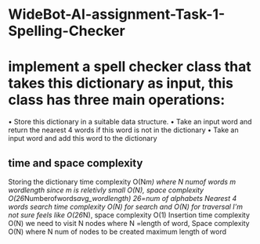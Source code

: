 # WideBot-AI-assignment-Task-1-Spelling-Checker
# implement a spell checker class that takes this dictionary as input, this class has three main operations:
  • Store this dictionary in a suitable data structure.
  • Take an input word and return the nearest 4 words if this word is not in the dictionary
  • Take an input word and add this word to the dictionary

## time and space complexity
  Storing the dictionary time complexity O(N*m) where N numof words m wordlength since m is reletivly small O(N), space complexity  O(26*Numberofwords*avg_wordlength) 26=num of alphabets 
  Nearest 4 words search time complexity O(N) for search and O(N) for traversal I'm not sure feels like O(26*N), space complexity O(1)
  Insertion time complexity O(N) we need to visit N nodes where N =length of word, Space complexity O(N) where N num of nodes to be created maximum length of word

